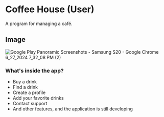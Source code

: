 # Coffee House (User)
A program for managing a café.

## Image
![Google Play Panoramic Screenshots - Samsung S20 - Google Chrome 6_27_2024 7_32_08 PM (2)](https://github.com/AbanoubMagdyy/ss/assets/126911096/1317088e-ca71-49c4-bc3f-eede6147c02b)

### What's inside the app?
- Buy a drink
- Find a drink
- Create a profile
- Add your favorite drinks
- Contact support
- And other features, and the application is still developing
